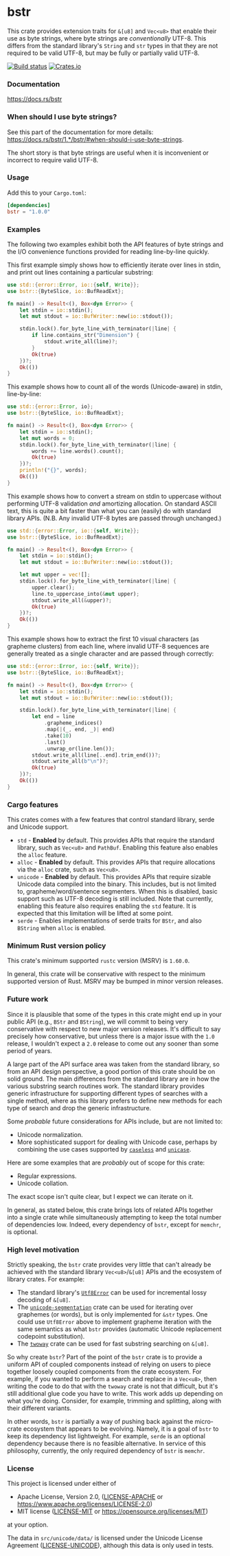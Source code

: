 bstr
====
This crate provides extension traits for `&[u8]` and `Vec<u8>` that enable
their use as byte strings, where byte strings are _conventionally_ UTF-8. This
differs from the standard library's `String` and `str` types in that they are
not required to be valid UTF-8, but may be fully or partially valid UTF-8.

[![Build status](https://github.com/BurntSushi/bstr/workflows/ci/badge.svg)](https://github.com/BurntSushi/bstr/actions)
[![Crates.io](https://img.shields.io/crates/v/bstr.svg)](https://crates.io/crates/bstr)


### Documentation

https://docs.rs/bstr


### When should I use byte strings?

See this part of the documentation for more details:
<https://docs.rs/bstr/1.*/bstr/#when-should-i-use-byte-strings>.

The short story is that byte strings are useful when it is inconvenient or
incorrect to require valid UTF-8.


### Usage

Add this to your `Cargo.toml`:

```toml
[dependencies]
bstr = "1.0.0"
```


### Examples

The following two examples exhibit both the API features of byte strings and
the I/O convenience functions provided for reading line-by-line quickly.

This first example simply shows how to efficiently iterate over lines in
stdin, and print out lines containing a particular substring:

```rust
use std::{error::Error, io::{self, Write}};
use bstr::{ByteSlice, io::BufReadExt};

fn main() -> Result<(), Box<dyn Error>> {
    let stdin = io::stdin();
    let mut stdout = io::BufWriter::new(io::stdout());

    stdin.lock().for_byte_line_with_terminator(|line| {
        if line.contains_str("Dimension") {
            stdout.write_all(line)?;
        }
        Ok(true)
    })?;
    Ok(())
}
```

This example shows how to count all of the words (Unicode-aware) in stdin,
line-by-line:

```rust
use std::{error::Error, io};
use bstr::{ByteSlice, io::BufReadExt};

fn main() -> Result<(), Box<dyn Error>> {
    let stdin = io::stdin();
    let mut words = 0;
    stdin.lock().for_byte_line_with_terminator(|line| {
        words += line.words().count();
        Ok(true)
    })?;
    println!("{}", words);
    Ok(())
}
```

This example shows how to convert a stream on stdin to uppercase without
performing UTF-8 validation _and_ amortizing allocation. On standard ASCII
text, this is quite a bit faster than what you can (easily) do with standard
library APIs. (N.B. Any invalid UTF-8 bytes are passed through unchanged.)

```rust
use std::{error::Error, io::{self, Write}};
use bstr::{ByteSlice, io::BufReadExt};

fn main() -> Result<(), Box<dyn Error>> {
    let stdin = io::stdin();
    let mut stdout = io::BufWriter::new(io::stdout());

    let mut upper = vec![];
    stdin.lock().for_byte_line_with_terminator(|line| {
        upper.clear();
        line.to_uppercase_into(&mut upper);
        stdout.write_all(&upper)?;
        Ok(true)
    })?;
    Ok(())
}
```

This example shows how to extract the first 10 visual characters (as grapheme
clusters) from each line, where invalid UTF-8 sequences are generally treated
as a single character and are passed through correctly:

```rust
use std::{error::Error, io::{self, Write}};
use bstr::{ByteSlice, io::BufReadExt};

fn main() -> Result<(), Box<dyn Error>> {
    let stdin = io::stdin();
    let mut stdout = io::BufWriter::new(io::stdout());

    stdin.lock().for_byte_line_with_terminator(|line| {
        let end = line
            .grapheme_indices()
            .map(|(_, end, _)| end)
            .take(10)
            .last()
            .unwrap_or(line.len());
        stdout.write_all(line[..end].trim_end())?;
        stdout.write_all(b"\n")?;
        Ok(true)
    })?;
    Ok(())
}
```


### Cargo features

This crates comes with a few features that control standard library, serde
and Unicode support.

* `std` - **Enabled** by default. This provides APIs that require the standard
  library, such as `Vec<u8>` and `PathBuf`. Enabling this feature also enables
  the `alloc` feature.
* `alloc` - **Enabled** by default. This provides APIs that require allocations
  via the `alloc` crate, such as `Vec<u8>`.
* `unicode` - **Enabled** by default. This provides APIs that require sizable
  Unicode data compiled into the binary. This includes, but is not limited to,
  grapheme/word/sentence segmenters. When this is disabled, basic support such
  as UTF-8 decoding is still included. Note that currently, enabling this
  feature also requires enabling the `std` feature. It is expected that this
  limitation will be lifted at some point.
* `serde` - Enables implementations of serde traits for `BStr`, and also
  `BString` when `alloc` is enabled.


### Minimum Rust version policy

This crate's minimum supported `rustc` version (MSRV) is `1.60.0`.

In general, this crate will be conservative with respect to the minimum
supported version of Rust. MSRV may be bumped in minor version releases.


### Future work

Since it is plausible that some of the types in this crate might end up in
your public API (e.g., `BStr` and `BString`), we will commit to being very
conservative with respect to new major version releases. It's difficult to say
precisely how conservative, but unless there is a major issue with the `1.0`
release, I wouldn't expect a `2.0` release to come out any sooner than some
period of years.

A large part of the API surface area was taken from the standard library, so
from an API design perspective, a good portion of this crate should be on
solid ground. The main differences from the standard library are in how the
various substring search routines work. The standard library provides generic
infrastructure for supporting different types of searches with a single method,
where as this library prefers to define new methods for each type of search and
drop the generic infrastructure.

Some _probable_ future considerations for APIs include, but are not limited to:

* Unicode normalization.
* More sophisticated support for dealing with Unicode case, perhaps by
  combining the use cases supported by [`caseless`](https://docs.rs/caseless)
  and [`unicase`](https://docs.rs/unicase).

Here are some examples that are _probably_ out of scope for this crate:

* Regular expressions.
* Unicode collation.

The exact scope isn't quite clear, but I expect we can iterate on it.

In general, as stated below, this crate brings lots of related APIs together
into a single crate while simultaneously attempting to keep the total number of
dependencies low. Indeed, every dependency of `bstr`, except for `memchr`, is
optional.


### High level motivation

Strictly speaking, the `bstr` crate provides very little that can't already be
achieved with the standard library `Vec<u8>`/`&[u8]` APIs and the ecosystem of
library crates. For example:

* The standard library's
  [`Utf8Error`](https://doc.rust-lang.org/std/str/struct.Utf8Error.html)
  can be used for incremental lossy decoding of `&[u8]`.
* The
  [`unicode-segmentation`](https://unicode-rs.github.io/unicode-segmentation/unicode_segmentation/index.html)
  crate can be used for iterating over graphemes (or words), but is only
  implemented for `&str` types. One could use `Utf8Error` above to implement
  grapheme iteration with the same semantics as what `bstr` provides (automatic
  Unicode replacement codepoint substitution).
* The [`twoway`](https://docs.rs/twoway) crate can be used for
  fast substring searching on `&[u8]`.

So why create `bstr`? Part of the point of the `bstr` crate is to provide a
uniform API of coupled components instead of relying on users to piece together
loosely coupled components from the crate ecosystem. For example, if you wanted
to perform a search and replace in a `Vec<u8>`, then writing the code to do
that with the `twoway` crate is not that difficult, but it's still additional
glue code you have to write. This work adds up depending on what you're doing.
Consider, for example, trimming and splitting, along with their different
variants.

In other words, `bstr` is partially a way of pushing back against the
micro-crate ecosystem that appears to be evolving. Namely, it is a goal of
`bstr` to keep its dependency list lightweight. For example, `serde` is an
optional dependency because there is no feasible alternative. In service of
this philosophy, currently, the only required dependency of `bstr` is `memchr`.


### License

This project is licensed under either of

 * Apache License, Version 2.0, ([LICENSE-APACHE](LICENSE-APACHE) or
   https://www.apache.org/licenses/LICENSE-2.0)
 * MIT license ([LICENSE-MIT](LICENSE-MIT) or
   https://opensource.org/licenses/MIT)

at your option.

The data in `src/unicode/data/` is licensed under the Unicode License Agreement
([LICENSE-UNICODE](https://www.unicode.org/copyright.html#License)), although
this data is only used in tests.

